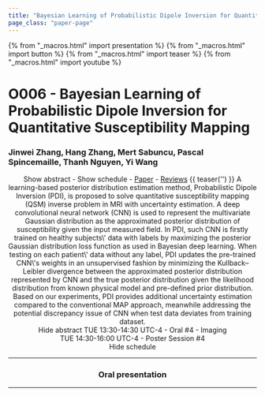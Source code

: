 ```yaml
---
title: "Bayesian Learning of Probabilistic Dipole Inversion for Quantitative Susceptibility Mapping"
page_class: "paper-page"
---
```


{% from "_macros.html" import presentation %}
{% from "_macros.html" import button %}
{% from "_macros.html" import teaser %}
{% from "_macros.html" import youtube %}

# O006 - Bayesian Learning of Probabilistic Dipole Inversion for Quantitative Susceptibility Mapping


### Jinwei Zhang, Hang Zhang, Mert Sabuncu, Pascal Spincemaille, Thanh Nguyen, Yi Wang

<center><a class="toggle_visibility" data-selector=".paper_abstract" data-level="3">Show abstract</a>
        - <a class="toggle_visibility" data-selector=".paper_qa" data-level="3">Show schedule</a>
        - <a href="https://openreview.net/pdf?id=DuWrLOZ27k">Paper</a>
        - <a href="https://openreview.net/forum?id=DuWrLOZ27k">Reviews</a>
        {{ teaser('') }}

<span class="paper_abstract">
        A learning-based posterior distribution estimation method, Probabilistic Dipole Inversion (PDI), is proposed to solve quantitative susceptibility mapping (QSM) inverse problem in MRI with uncertainty estimation. A deep convolutional neural network (CNN) is used to represent the multivariate Gaussian distribution as the approximated posterior distribution of susceptibility given the input measured field. In PDI, such CNN is firstly trained on healthy subjects\' data with labels by maximizing the posterior Gaussian distribution loss function as used in Bayesian deep learning. When testing on each patient\' data without any label, PDI updates the pre-trained CNN\'s weights in an unsupervised fashion by minimizing the Kullback–Leibler divergence between the approximated posterior distribution represented by CNN and the true posterior distribution given the likelihood distribution from known physical model and pre-defined prior distribution. Based on our experiments, PDI provides additional uncertainty estimation compared to the conventional MAP approach, meanwhile addressing the potential discrepancy issue of CNN when test data deviates from training dataset.
        <span class="actions">
  <br/>
  <a class="toggle_visibility" data-level="2">Hide abstract</a></span>
</span>

<span class="paper_qa">
        TUE 13:30-14:30 UTC-4 - Oral #4 - Imaging<br/>TUE 14:30-16:00 UTC-4 - Poster Session #4
        <br/>
        <span class="actions"><a class="toggle_visibility" data-level="2">Hide schedule</a></span>
</span>

<!-- {{ button("Access paper channel", "https://chat.midl.io/channel/o006") }} -->

---

### Oral presentation

---

